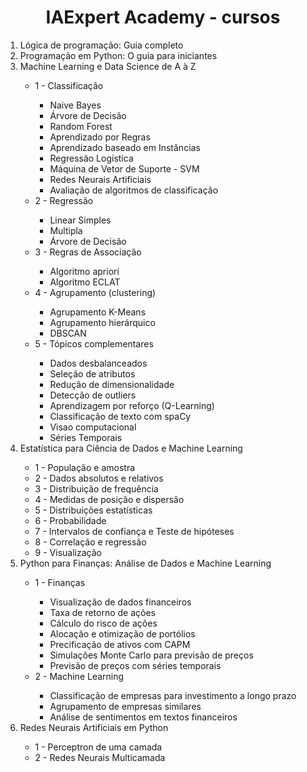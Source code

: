 <h1 align='center'> IAExpert Academy - cursos </h1>

<ol> 
  <li> Lógica de programação: Guia completo</li>
  <li> Programação em Python: O guia para iniciantes </li>
  <li> Machine Learning e Data Science de A à Z </li>
    <ul>
      <li> 1 - Classificação </li>
      <ul>
        <li> Naive Bayes </li>
        <li> Árvore de Decisão </li>
        <li> Random Forest </li>
        <li> Aprendizado por Regras </li>
        <li> Aprendizado baseado em Instâncias </li>
        <li> Regressão Logística </li>
        <li> Máquina de Vetor de Suporte - SVM </li>
        <li> Redes Neurais Artificiais </li>
        <li> Avaliação de algoritmos de classificação </li>
      </ul>
      <li> 2 - Regressão </li>
      <ul>
        <li> Linear Simples </li>
        <li> Multipla </li>
        <li> Árvore de Decisão </li>
      </ul>
      <li> 3 - Regras de Associação </li>
      <ul>
        <li> Algoritmo apriori </li>
        <li> Algoritmo ECLAT</li>
      </ul>
      <li> 4 - Agrupamento (clustering)</li>
      <ul> 
        <li> Agrupamento K-Means</li>
        <li> Agrupamento hierárquico </li>
        <li> DBSCAN </li>
      </ul>
      <li> 5 - Tópicos complementares</li>
      <ul> 
        <li> Dados desbalanceados </li>
        <li> Seleção de atributos </li>
        <li> Redução de dimensionalidade </li>
        <li> Detecção de outliers </li>
        <li> Aprendizagem por reforço (Q-Learning) </li>
        <li> Classificação de texto com spaCy </li>
        <li> Visao computacional </li>
        <li> Séries Temporais </li>
      </ul>
  </ul>
  <li> Estatística para Ciência de Dados e Machine Learning </li>
  <ul> 
    <li> 1 - População e amostra </li>
    <li> 2 - Dados absolutos e relativos </li>
    <li> 3 - Distribuição de frequência </li>
    <li> 4 - Medidas de posição e dispersão </li>
    <li> 5 - Distribuições estatísticas </li>
    <li> 6 - Probabilidade </li>
    <li> 7 - Intervalos de confiança e Teste de hipóteses </li>
    <li> 8 - Correlação e regressão </li>
    <li> 9 - Visualização </li>
  </ul>
  <li> Python para Finanças: Análise de Dados e Machine Learning</li>
  <ul> 
    <li> 1 - Finanças </li>
    <ul> 
      <li> Visualização de dados financeiros </li>
      <li> Taxa de retorno de ações </li>
      <li> Cálculo do risco de ações </li>
      <li> Alocação e otimização de portólios </li>
      <li> Precificação de ativos com CAPM </li>
      <li> Simulações Monte Carlo para previsão de preços </li>
      <li> Previsão de preços com séries temporais </li>
    </ul>
    <li> 2 - Machine Learning </li>
    <ul>
      <li> Classificação de empresas para investimento a longo prazo </li>
      <li> Agrupamento de empresas similares </li>
      <li> Análise de sentimentos em textos financeiros </li>
    </ul>
  </ul>
  <li> Redes Neurais Artificiais em Python </li>
  <ul>
      <li> 1 - Perceptron de uma camada</li>
      <li> 2 - Redes Neurais Multicamada</li>
  </ul>
</ol>

<!--  
 

  -->
    
